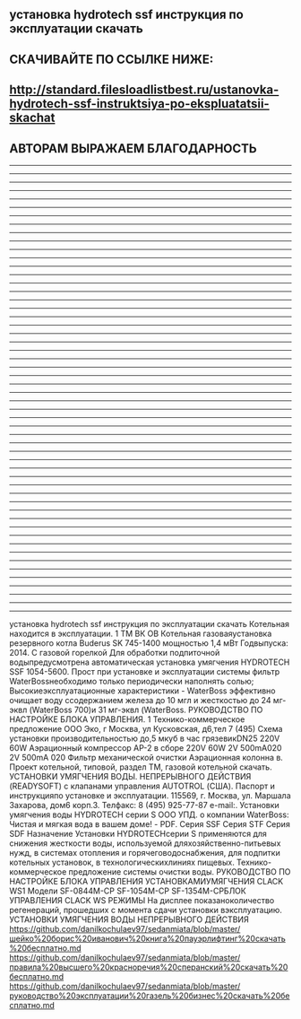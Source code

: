 установка hydrotech ssf инструкция по эксплуатации скачать
--------------------------------------------------
СКАЧИВАЙТЕ ПО ССЫЛКЕ НИЖЕ:
--------------------------------------------------
http://standard.filesloadlistbest.ru/ustanovka-hydrotech-ssf-instruktsiya-po-ekspluatatsii-skachat
--------------------------------------------------
АВТОРАМ ВЫРАЖАЕМ БЛАГОДАРНОСТЬ
--------------------------------------------------
--------------------------------------------------
--------------------------------------------------
--------------------------------------------------
--------------------------------------------------
--------------------------------------------------
--------------------------------------------------
--------------------------------------------------
--------------------------------------------------
--------------------------------------------------
--------------------------------------------------
--------------------------------------------------
--------------------------------------------------
--------------------------------------------------
--------------------------------------------------
--------------------------------------------------
--------------------------------------------------
--------------------------------------------------
--------------------------------------------------
--------------------------------------------------
--------------------------------------------------
--------------------------------------------------
--------------------------------------------------
--------------------------------------------------
--------------------------------------------------
--------------------------------------------------
--------------------------------------------------
--------------------------------------------------
--------------------------------------------------
--------------------------------------------------
--------------------------------------------------
--------------------------------------------------
--------------------------------------------------
--------------------------------------------------
--------------------------------------------------
--------------------------------------------------
--------------------------------------------------
--------------------------------------------------
--------------------------------------------------
--------------------------------------------------
--------------------------------------------------
--------------------------------------------------
--------------------------------------------------
--------------------------------------------------
--------------------------------------------------
--------------------------------------------------
--------------------------------------------------
--------------------------------------------------
--------------------------------------------------
--------------------------------------------------
--------------------------------------------------
--------------------------------------------------
--------------------------------------------------
--------------------------------------------------
--------------------------------------------------
установка hydrotech ssf инструкция по эксплуатации скачать Котельная находится в эксплуатации. 1  ТМ ВК ОВ Котельная газоваяустановка резервного котла Buderus SK 745-1400 мощностью 1,4 мВт  Годвыпуска: 2014. С газовой горелкой  Для обработки подпиточной водыпредусмотрена автоматическая установка умягчения HYDROTECH SSF 1054-5600. Прост при установке и эксплуатации системы фильтр WaterBossнеобходимо только периодически наполнять солью; Высокиеэксплуатационные характеристики - WaterBoss эффективно очищает воду ссодержанием железа до 10 мгл и жесткостью до 24 мг-эквл (WaterBoss 700)и 31 мг-эквл (WaterBoss. РУКОВОДСТВО ПО НАСТРОЙКЕ БЛОКА УПРАВЛЕНИЯ. 1 Технико-коммерческое предложение ООО Эко, г Москва, ул Кусковская, д6,тел 7 (495) Схема установки производительностью до,5 мкуб в час грязевикDN25 220V 60W Аэрационный компрессор АP-2 в сборе 220V 60W 2V 500mA020 2V 500mA 020 Фильтр механической очистки Аэрационная колонна в. Проект котельной, типовой, раздел ТМ, газовой котельной скачать. УСТАНОВКИ УМЯГЧЕНИЯ ВОДЫ. НЕПРЕРЫВНОГО ДЕЙСТВИЯ (READYSOFT) с клапанами управления AUTOTROL (США). Паспорт и инструкцияпо установке и эксплуатации. 115569, г. Москва, ул. Маршала Захарова, дом6 корп.3. Телфакс: 8 (495) 925-77-87 e-mail:. Установки умягчения воды HYDROTECH серии S  OOO УПД. о компании WaterBoss: Чистая и мягкая вода в вашем доме! - PDF. Серия SSF Серия STF Серия SDF Назначение Установки HYDROTECHсерии S применяются для снижения жесткости воды, используемой дляхозяйственно-питьевых нужд, в системах отопления и горячеговодоснабжения, для подпитки котельных установок, в технологическихлиниях пищевых. Технико-коммерческое предложение системы очистки воды. РУКОВОДСТВО ПО НАСТРОЙКЕ БЛОКА УПРАВЛЕНИЯ УСТАНОВКАМИУМЯГЧЕНИЯ CLACK WS1 Модели SF-0844M-CP SF-1054M-CP SF-1354M-CPБЛОК УПРАВЛЕНИЯ CLACK WS РЕЖИМЫ  На дисплее показаноколичество регенераций, прошедших с момента сдачи установки вэксплуатацию. УСТАНОВКИ УМЯГЧЕНИЯ ВОДЫ НЕПРЕРЫВНОГО ДЕЙСТВИЯ
https://github.com/danilkochulaev97/sedanmiata/blob/master/шейко%20борис%20иванович%20книга%20пауэрлифтинг%20скачать%20бесплатно.md
https://github.com/danilkochulaev97/sedanmiata/blob/master/правила%20высшего%20красноречия%20сперанский%20скачать%20бесплатно.md
https://github.com/danilkochulaev97/sedanmiata/blob/master/руководство%20эксплуатации%20газель%20бизнес%20скачать%20бесплатно.md